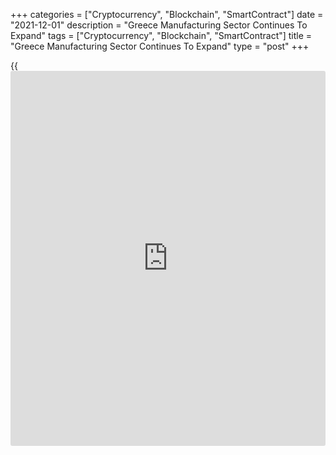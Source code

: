 +++
categories = ["Cryptocurrency", "Blockchain", "SmartContract"]
date = "2021-12-01"
description = "Greece Manufacturing Sector Continues To Expand"
tags = ["Cryptocurrency", "Blockchain", "SmartContract"]
title = "Greece Manufacturing Sector Continues To Expand"
type = "post"
+++

{{<iframe id="large-banner" src="https://www.bounty.group/#slide=25.0" width="100%" height="600" scrolling="no" style="border: 0px solid rgb(216, 221, 230); border-radius: 3px;">}}

Greece manufacturing sector grew at a stronger pace in November, survey
data from IHS Markit showed on Wednesday.

The manufacturing Purchasing Managers' Index posted 58.8 in November,
down fractionally from 58.9 in October.

Production across the manufacturing sector increased strongly in
November, with the pace of expansion matching that seen in October.

Total new sales grew markedly in November. Despite strong demand
conditions, the rate of expansion slowed to a four-month low.

Shortages pushed input prices higher, as the rate of cost inflation
accelerated to a series record.

Firms sought to pass higher input prices on to clients, with output
charges rising at a substantial pace. The rate of inflation was the
second-sharpest on record, despite some concerns regarding cancelled
orders due to hikes in selling prices.

Although cost burdens ticked higher again, manufacturing firms increased
their input buying at the sharpest pace since May 2000.

Finally, expectations regarding the outlook for output over the coming
year strengthened from October.

For comments and feedback [contact](https://www.playgroundfx.com/contact/): editorial@rtt[news](https://www.letsplayfx.com/blog/forex-news-website/).com

[Economic News][1]

 **What parts of the world are seeing the best (and worst) economic
performances lately? Click[here][2] to check out our [Econ Scorecard][2]
and find out! See up-to-the-moment [ranking](https://www.playgroundfx.com/blog/crypto-exchange-ranking/)s for the best and worst
performers in [GDP][3], [unemployment rate][4], [inflation][2] and much
more.**

   1. www.rtt[news](https://www.letsplayfx.com/blog/forex-news-website/).com/Content/EconomicNews.aspx
   2. www.rtt[news](https://www.letsplayfx.com/blog/forex-news-website/).com/economic-scorecard/world-rank/CPI/highest-performance.aspx
   3. www.rtt[news](https://www.letsplayfx.com/blog/forex-news-website/).com/economic-scorecard/world-rank/GDP/highest-performance.aspx
   4. www.rtt[news](https://www.letsplayfx.com/blog/forex-news-website/).com/economic-scorecard/world-rank/unemployment-rate/lowest-performance.aspx